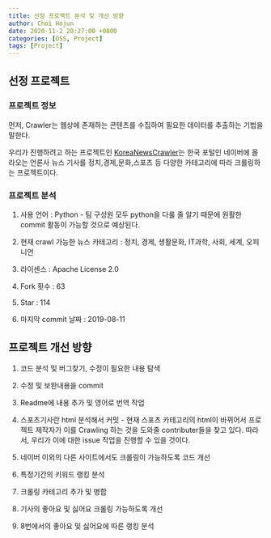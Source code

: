 ```yaml
---
title: 선정 프로젝트 분석 및 개선 방향
author: Choi Hojun
date: 2020-11-2 20:27:00 +0800
categories: [OSS, Project]
tags: [Project]
---
```


## 선정 프로젝트

### 프로젝트 정보

먼저, Crawler는 웹상에 존재하는 콘텐츠를 수집하여 필요한 데이터를 추출하는 기법을 말한다.

우리가 진행하려고 하는 프로젝트인 [KoreaNewsCrawler](https://github.com/lumyjuwon/KoreaNewsCrawler)는 한국 포털인 네이버에 올라오는 언론사 뉴스 기사를 정치,경제,문화,스포츠 등 다양한 카테고리에 따라 크롤링하는 프로젝트이다.

### 프로젝트 분석

1) 사용 언어 : Python - 팀 구성원 모두 python을 다룰 줄 알기 때문에 원활한 commit 활동이 가능할 것으로 예상된다.

2) 현재 crawl 가능한 뉴스 카테고리 : 정치, 경제, 생활문화, IT과학, 사회, 세계, 오피니언

3) 라이센스 : Apache License 2.0

4) Fork 횟수 : 63

5) Star : 114

6) 마지막 commit 날짜 : 2019-08-11

## 프로젝트 개선 방향

1) 코드 분석 및 버그찾기, 수정이 필요한 내용 탐색

2) 수정 및 보완내용을 commit

3) Readme에 내용 추가 및 영어로 번역 작업

4) 스포츠기사란 html 분석해서 커밋 - 현재 스포츠 카테고리의 html이 바뀌어서 프로젝트 제작자가 이를 Crawling 하는 것을 도와줄 contributer들을 찾고 있다. 따라서, 우리가 이에 대한 issue 작업을 진행할 수 있을 것이다.

5) 네이버 이외의 다른 사이트에서도 크롤링이 가능하도록 코드 개선

6) 특정기간의 키워드 랭킹 분석

7) 크롤링 카테고리 추가 및 병합

8) 기사의 좋아요 및 싫어요 크롤링 가능하도록 개선

9) 8번에서의 좋아요 및 싫어요에 따른 랭킹 분석

